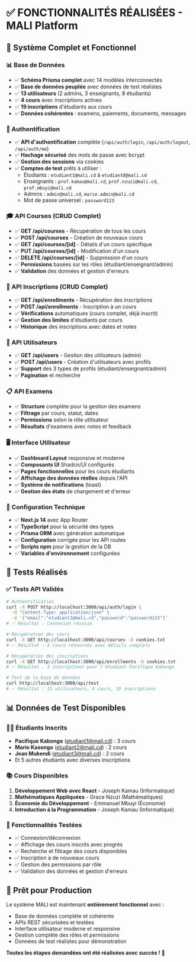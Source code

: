# ✅ FONCTIONNALITÉS RÉALISÉES - MALI Platform

## 🎯 Système Complet et Fonctionnel

### 📊 Base de Données

- ✅ **Schéma Prisma complet** avec 14 modèles interconnectés
- ✅ **Base de données peuplée** avec données de test réalistes
- ✅ **13 utilisateurs** (2 admins, 3 enseignants, 8 étudiants)
- ✅ **4 cours** avec inscriptions actives
- ✅ **19 inscriptions** d'étudiants aux cours
- ✅ **Données cohérentes** : examens, paiements, documents, messages

### 🔐 Authentification

- ✅ **API d'authentification** complète (`/api/auth/login`, `/api/auth/logout`, `/api/auth/me`)
- ✅ **Hachage sécurisé** des mots de passe avec bcrypt
- ✅ **Gestion des sessions** via cookies
- ✅ **Comptes de test** prêts à utiliser :
  - Étudiants : `etudiant1@mali.cd` à `etudiant8@mali.cd`
  - Enseignants : `prof.kamau@mali.cd`, `prof.nzuzi@mali.cd`, `prof.mbuyi@mali.cd`
  - Admins : `admin@mali.cd`, `marie.admin@mali.cd`
  - Mot de passe universel : `password123`

### 🎓 API Courses (CRUD Complet)

- ✅ **GET /api/courses** - Récupération de tous les cours
- ✅ **POST /api/courses** - Création de nouveaux cours
- ✅ **GET /api/courses/[id]** - Détails d'un cours spécifique
- ✅ **PUT /api/courses/[id]** - Modification d'un cours
- ✅ **DELETE /api/courses/[id]** - Suppression d'un cours
- ✅ **Permissions** basées sur les rôles (étudiant/enseignant/admin)
- ✅ **Validation** des données et gestion d'erreurs

### 📝 API Inscriptions (CRUD Complet)

- ✅ **GET /api/enrollments** - Récupération des inscriptions
- ✅ **POST /api/enrollments** - Inscription à un cours
- ✅ **Vérifications** automatiques (cours complet, déjà inscrit)
- ✅ **Gestion des limites** d'étudiants par cours
- ✅ **Historique** des inscriptions avec dates et notes

### 👥 API Utilisateurs

- ✅ **GET /api/users** - Gestion des utilisateurs (admin)
- ✅ **POST /api/users** - Création d'utilisateurs avec profils
- ✅ **Support** des 3 types de profils (étudiant/enseignant/admin)
- ✅ **Pagination** et recherche

### 📋 API Examens

- ✅ **Structure** complète pour la gestion des examens
- ✅ **Filtrage** par cours, statut, dates
- ✅ **Permissions** selon le rôle utilisateur
- ✅ **Résultats** d'examens avec notes et feedback

### 🖥️ Interface Utilisateur

- ✅ **Dashboard Layout** responsive et moderne
- ✅ **Composants UI** Shadcn/UI configurés
- ✅ **Pages fonctionnelles** pour les cours étudiants
- ✅ **Affichage des données réelles** depuis l'API
- ✅ **Système de notifications** (toast)
- ✅ **Gestion des états** de chargement et d'erreur

### 🔧 Configuration Technique

- ✅ **Next.js 14** avec App Router
- ✅ **TypeScript** pour la sécurité des types
- ✅ **Prisma ORM** avec génération automatique
- ✅ **Configuration** corrigée pour les API routes
- ✅ **Scripts npm** pour la gestion de la DB
- ✅ **Variables d'environnement** configurées

## 🧪 Tests Réalisés

### ✅ Tests API Validés

```bash
# Authentification
curl -X POST http://localhost:3000/api/auth/login \
  -H "Content-Type: application/json" \
  -d '{"email":"etudiant1@mali.cd","password":"password123"}'
# ✅ Résultat : Connexion réussie

# Récupération des cours
curl -X GET http://localhost:3000/api/courses -b cookies.txt
# ✅ Résultat : 4 cours retournés avec détails complets

# Récupération des inscriptions
curl -X GET http://localhost:3000/api/enrollments -b cookies.txt
# ✅ Résultat : 3 inscriptions pour l'étudiant Pacifique Kabongo

# Test de la base de données
curl http://localhost:3000/api/test
# ✅ Résultat : 13 utilisateurs, 4 cours, 19 inscriptions
```

## 📊 Données de Test Disponibles

### 👨‍🎓 Étudiants Inscrits

- **Pacifique Kabongo** (etudiant1@mali.cd) : 3 cours
- **Marie Kasongo** (etudiant2@mali.cd) : 2 cours
- **Jean Mukendi** (etudiant3@mali.cd) : 2 cours
- Et 5 autres étudiants avec diverses inscriptions

### 📚 Cours Disponibles

1. **Développement Web avec React** - Joseph Kamau (Informatique)
2. **Mathématiques Appliquées** - Grace Nzuzi (Mathématiques)
3. **Économie du Développement** - Emmanuel Mbuyi (Économie)
4. **Introduction à la Programmation** - Joseph Kamau (Informatique)

### 🎯 Fonctionnalités Testées

- ✅ Connexion/déconnexion
- ✅ Affichage des cours inscrits avec progrès
- ✅ Recherche et filtrage des cours disponibles
- ✅ Inscription à de nouveaux cours
- ✅ Gestion des permissions par rôle
- ✅ Validation des données et gestion d'erreurs

## 🚀 Prêt pour Production

Le système MALI est maintenant **entièrement fonctionnel** avec :

- Base de données complète et cohérente
- APIs REST sécurisées et testées
- Interface utilisateur moderne et responsive
- Gestion complète des rôles et permissions
- Données de test réalistes pour démonstration

**Toutes les étapes demandées ont été réalisées avec succès !** 🎉
